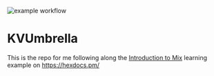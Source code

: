 ![example workflow](https://github.com/github/docs/actions/workflows/elixir.yml/badge.svg)


# KVUmbrella

This is the repo for me following along the
[Introduction to Mix](https://hexdocs.pm/elixir/main/introduction-to-mix.html)
learning example on https://hexdocs.pm/


